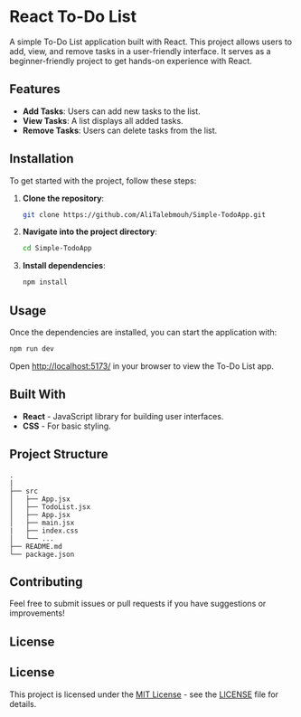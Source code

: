 # React To-Do List

A simple To-Do List application built with React. This project allows users to add, view, and remove tasks in a user-friendly interface. It serves as a beginner-friendly project to get hands-on experience with React.

## Features

- **Add Tasks**: Users can add new tasks to the list.
- **View Tasks**: A list displays all added tasks.
- **Remove Tasks**: Users can delete tasks from the list.

## Installation

To get started with the project, follow these steps:

1. **Clone the repository**:
   ```bash
   git clone https://github.com/AliTalebmouh/Simple-TodoApp.git
   ```
2. **Navigate into the project directory**:
   ```bash
   cd Simple-TodoApp
   ```
3. **Install dependencies**:
   ```bash
   npm install
   ```

## Usage

Once the dependencies are installed, you can start the application with:

```bash
npm run dev
```

Open [http://localhost:5173/](http://localhost:5173) in your browser to view the To-Do List app.

## Built With

- **React** - JavaScript library for building user interfaces.
- **CSS** - For basic styling.

## Project Structure

```plaintext
.
|
├── src
│   ├── App.jsx
│   ├── TodoList.jsx
│   ├── App.jsx
│   ├── main.jsx
|   ├── index.css
│   └── ...
├── README.md
└── package.json
```

## Contributing

Feel free to submit issues or pull requests if you have suggestions or improvements!

## License

## License

This project is licensed under the [MIT License](LICENSE) - see the [LICENSE](LICENSE) file for details.

